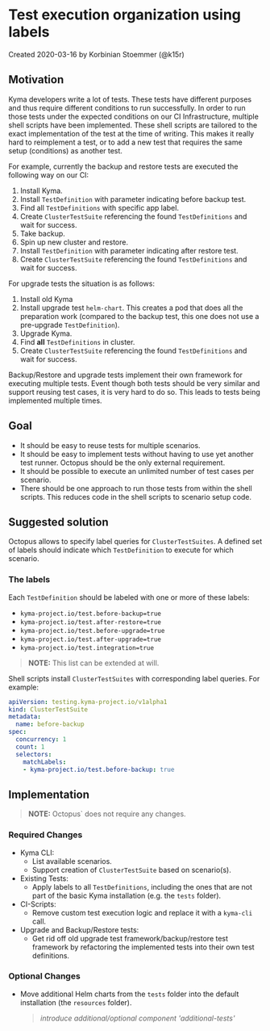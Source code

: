 # Test execution organization using labels

Created 2020-03-16 by Korbinian Stoemmer (@k15r)

## Motivation

Kyma developers write a lot of tests. These tests have different purposes and thus require different conditions to run successfully. In order to run those tests under the expected conditions on our CI Infrastructure, multiple shell scripts have been implemented.
These shell scripts are tailored to the exact implementation of the test at the time of writing. This makes it really hard to reimplement a test, or to add a new test that requires the same setup (conditions) as another test.

For example, currently the backup and restore tests are executed the following way on our CI:
1. Install Kyma.
2. Install `TestDefinition` with parameter indicating before backup test.
3. Find all `TestDefinitions` with specific app label.
4. Create `ClusterTestSuite` referencing the found `TestDefinitions` and wait for success.
5. Take backup.
6. Spin up new cluster and restore.
7. Install `TestDefinition` with parameter indicating after restore test.
8. Create `ClusterTestSuite` referencing the found `TestDefinitions` and wait for success.


For upgrade tests the situation is as follows:

1. Install old Kyma
2. Install upgrade test `helm-chart`. This creates a pod that does all the preparation work (compared to the backup test, this one does not use a pre-upgrade `TestDefinition`).
3. Upgrade Kyma.
4. Find **all** `TestDefinitions` in cluster.
5. Create `ClusterTestSuite` referencing the found `TestDefinitions` and wait for success.

Backup/Restore and upgrade tests implement their own framework for executing multiple tests. Event though both tests should be very similar and support reusing test cases, it is very hard to do so. This leads to tests being implemented multiple times.

## Goal

* It should be easy to reuse tests for multiple scenarios.
* It should be easy to implement tests without having to use yet another test runner. Octopus should be the only external requirement.
* It should be possible to execute an unlimited number of test cases per scenario.
* There should be one approach to run those tests from within the shell scripts. This reduces code in the shell scripts to scenario setup code.

## Suggested solution

Octopus allows to specify label queries for `ClusterTestSuites`. A defined set of labels should indicate which `TestDefinition` to execute for which scenario.

### The labels

Each `TestDefinition` should be labeled with one or more of these labels:

* `kyma-project.io/test.before-backup=true`
* `kyma-project.io/test.after-restore=true`
* `kyma-project.io/test.before-upgrade=true`
* `kyma-project.io/test.after-upgrade=true`
* `kyma-project.io/test.integration=true`

>**NOTE:** This list can be extended at will.

Shell scripts install `ClusterTestSuites` with corresponding label queries. For example:

```yaml
apiVersion: testing.kyma-project.io/v1alpha1
kind: ClusterTestSuite
metadata:
  name: before-backup
spec:
  concurrency: 1
  count: 1
  selectors:
    matchLabels:
    - kyma-project.io/test.before-backup: true
```


## Implementation

>**NOTE:** Octopus` does not require any changes.

### Required Changes

* Kyma CLI:
  * List available scenarios.
  * Support creation of `ClusterTestSuite` based on scenario(s).
* Existing Tests:
  * Apply labels to all `TestDefinitions`, including the ones that are not part of the basic Kyma installation (e.g. the `tests` folder).
* CI-Scripts:
  * Remove custom test execution logic and replace it with a `kyma-cli` call.
* Upgrade and Backup/Restore tests:
  * Get rid off old upgrade test framework/backup/restore test framework by refactoring the implemented tests into their own test definitions.


### Optional Changes

* Move additional Helm charts from the `tests` folder into the default installation (the `resources` folder).
  >*introduce additional/optional component 'additional-tests'*
